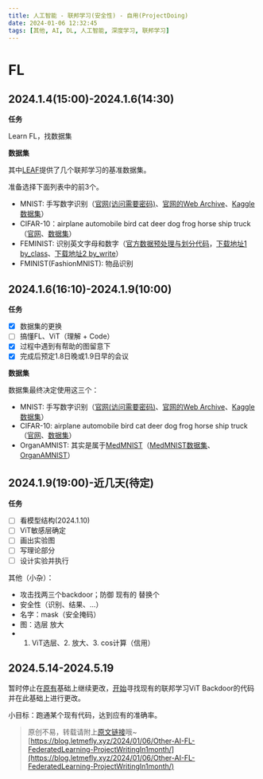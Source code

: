 ```yaml
---
title: 人工智能 - 联邦学习(安全性) - 自用(ProjectDoing)
date: 2024-01-06 12:32:45
tags: [其他, AI, DL, 人工智能, 深度学习, 联邦学习]
---
```


# FL

## 2024.1.4(15:00)-2024.1.6(14:30)

**任务**

Learn FL，找数据集

**数据集**

其中[LEAF](https://leaf.cmu.edu/)提供了几个联邦学习的基准数据集。

准备选择下面列表中的前3个。

+ MNIST: 手写数字识别（[官网(访问需要密码)](https://yann.lecun.com/exdb/mnist/)、[官网的Web Archive](https://web.archive.org/web/20231229081350/http://yann.lecun.com/exdb/mnist/)、[Kaggle数据集](https://www.kaggle.com/datasets/hojjatk/mnist-dataset)）
+ CIFAR-10：airplane automobile bird cat deer dog frog horse ship truck（[官网](https://www.cs.toronto.edu/~kriz/cifar.html)、[数据集](https://www.cs.toronto.edu/~kriz/cifar-10-python.tar.gz)）
+ FEMINIST: 识别英文字母和数字（[官方数据预处理与划分代码](https://github.com/TalwalkarLab/leaf)，[下载地址1 by_class](https://s3.amazonaws.com/nist-srd/SD19/by_class.zip)、[下载地址2 by_write](https://s3.amazonaws.com/nist-srd/SD19/by_write.zip)）
+ FMINIST(FashionMNIST): 物品识别

## 2024.1.6(16:10)-2024.1.9(10:00)

**任务**

- [x] 数据集的更换
- [ ] 搞懂FL、ViT（理解 + Code）
- [x] 过程中遇到有帮助的图留意下
- [x] 完成后预定1.8日晚或1.9日早的会议

**数据集**

数据集最终决定使用这三个：

+ MNIST: 手写数字识别（[官网(访问需要密码)](https://yann.lecun.com/exdb/mnist/)、[官网的Web Archive](https://web.archive.org/web/20231229081350/http://yann.lecun.com/exdb/mnist/)、[Kaggle数据集](https://www.kaggle.com/datasets/hojjatk/mnist-dataset)）
+ CIFAR-10: airplane automobile bird cat deer dog frog horse ship truck（[官网](https://www.cs.toronto.edu/~kriz/cifar.html)、[数据集](https://www.cs.toronto.edu/~kriz/cifar-10-python.tar.gz)）
+ OrganAMNIST: 其实是属于[MedMNIST](https://www.nature.com/articles/s41597-022-01721-8)（[MedMNIST数据集](https://zenodo.org/records/6496656)、[OrganAMNIST](https://zenodo.org/records/6496656/files/organamnist.npz?download=1)）

## 2024.1.9(19:00)-近几天(待定)

**任务**

- [ ] 看模型结构(2024.1.10)
- [ ] ViT敏感层确定
- [ ] 画出实验图
- [ ] 写理论部分
- [ ] 设计实验并执行

其他（小杂）：

+ 攻击找两三个backdoor；防御 现有的 替换个
+ 安全性（识别、结果、...）
+ 名字：mask（安全掩码）
+ 图：选层 放大
+ 1. ViT选层、2. 放大、3. cos计算（信用）

## 2024.5.14-2024.5.19

暂时停止在[原有](https://github.com/LetMeFly666/FLDefinder/commit/c830b55950ba84a8dd657bbd4ecfa247c6c3e8a5)基础上继续更改，[开始](https://github.com/LetMeFly666/FLDefinder/commit/fd9f0fa1c57a6f9194e49d14c3fd0ac00779f3a4)寻找现有的联邦学习ViT Backdoor的代码并在此基础上进行更改。

小目标：跑通某个现有代码，达到应有的准确率。

> 原创不易，转载请附上[原文链接](https://blog.letmefly.xyz/2024/01/06/Other-AI-FL-FederatedLearning-ProjectWritingIn1month/)哦~
> [https://blog.letmefly.xyz/2024/01/06/Other-AI-FL-FederatedLearning-ProjectWritingIn1month/](https://blog.letmefly.xyz/2024/01/06/Other-AI-FL-FederatedLearning-ProjectWritingIn1month/)